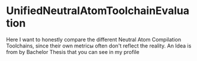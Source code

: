 # UnifiedNeutralAtomToolchainEvaluation
Here I want to honestly compare the different Neutral Atom Compilation Toolchains, since their own metricы often don't reflect the reality. An Idea is from by Bachelor Thesis that you can see in my profile

